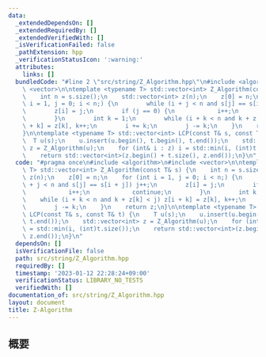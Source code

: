 ```yaml
---
data:
  _extendedDependsOn: []
  _extendedRequiredBy: []
  _extendedVerifiedWith: []
  _isVerificationFailed: false
  _pathExtension: hpp
  _verificationStatusIcon: ':warning:'
  attributes:
    links: []
  bundledCode: "#line 2 \"src/string/Z_Algorithm.hpp\"\n#include <algorithm>\n#include\
    \ <vector>\n\ntemplate <typename T> std::vector<int> Z_Algorithm(const T& s) {\n\
    \    int n = s.size();\n    std::vector<int> z(n);\n    z[0] = n;\n    for (int\
    \ i = 1, j = 0; i < n;) {\n        while (i + j < n and s[j] == s[i + j]) j++;\n\
    \        z[i] = j;\n        if (j == 0) {\n            i++;\n            continue;\n\
    \        }\n        int k = 1;\n        while (i + k < n and k + z[k] < j) z[i\
    \ + k] = z[k], k++;\n        i += k;\n        j -= k;\n    }\n    return z;\n\
    }\n\ntemplate <typename T> std::vector<int> LCP(const T& s, const T& t) {\n  \
    \  T u(s);\n    u.insert(u.begin(), t.begin(), t.end());\n    std::vector<int>\
    \ z = Z_Algorithm(u);\n    for (int& i : z) i = std::min(i, (int)t.size());\n\
    \    return std::vector<int>(z.begin() + t.size(), z.end());\n}\n"
  code: "#pragma once\n#include <algorithm>\n#include <vector>\n\ntemplate <typename\
    \ T> std::vector<int> Z_Algorithm(const T& s) {\n    int n = s.size();\n    std::vector<int>\
    \ z(n);\n    z[0] = n;\n    for (int i = 1, j = 0; i < n;) {\n        while (i\
    \ + j < n and s[j] == s[i + j]) j++;\n        z[i] = j;\n        if (j == 0) {\n\
    \            i++;\n            continue;\n        }\n        int k = 1;\n    \
    \    while (i + k < n and k + z[k] < j) z[i + k] = z[k], k++;\n        i += k;\n\
    \        j -= k;\n    }\n    return z;\n}\n\ntemplate <typename T> std::vector<int>\
    \ LCP(const T& s, const T& t) {\n    T u(s);\n    u.insert(u.begin(), t.begin(),\
    \ t.end());\n    std::vector<int> z = Z_Algorithm(u);\n    for (int& i : z) i\
    \ = std::min(i, (int)t.size());\n    return std::vector<int>(z.begin() + t.size(),\
    \ z.end());\n}\n"
  dependsOn: []
  isVerificationFile: false
  path: src/string/Z_Algorithm.hpp
  requiredBy: []
  timestamp: '2023-01-12 22:28:24+09:00'
  verificationStatus: LIBRARY_NO_TESTS
  verifiedWith: []
documentation_of: src/string/Z_Algorithm.hpp
layout: document
title: Z-Algorithm
---
```


## 概要

